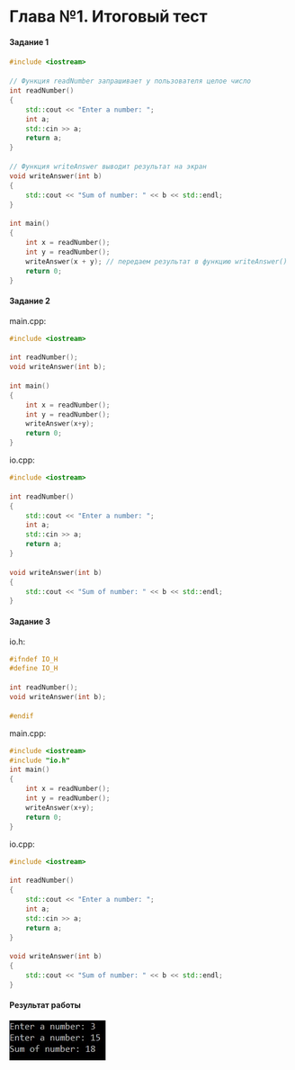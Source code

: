 # Глава №1. Итоговый тест
#### Задание 1
```cpp
#include <iostream>

// Функция readNumber запрашивает у пользователя целое число
int readNumber()
{
    std::cout << "Enter a number: ";
    int a;
    std::cin >> a;
    return a;
}

// Функция writeAnswer выводит результат на экран
void writeAnswer(int b)
{
    std::cout << "Sum of number: " << b << std::endl;
}

int main()
{
    int x = readNumber();
    int y = readNumber();
    writeAnswer(x + y); // передаем результат в функцию writeAnswer()
    return 0;
}
```

#### Задание 2
main.cpp:  
```cpp
#include <iostream>

int readNumber();
void writeAnswer(int b);

int main()
{
    int x = readNumber();
    int y = readNumber();
    writeAnswer(x+y);
    return 0;
}
```
io.cpp:  
```cpp
#include <iostream>
 
int readNumber()
{
    std::cout << "Enter a number: ";
    int a;
    std::cin >> a;
    return a;
}
 
void writeAnswer(int b)
{
    std::cout << "Sum of number: " << b << std::endl;
}
```

#### Задание 3
io.h:  
```cpp
#ifndef IO_H
#define IO_H
 
int readNumber();
void writeAnswer(int b);
 
#endif
```
main.cpp:  
```cpp
#include <iostream>
#include "io.h"
int main()
{
    int x = readNumber();
    int y = readNumber();
    writeAnswer(x+y);
    return 0;
}
```
io.cpp:  
```cpp
#include <iostream>
 
int readNumber()
{
    std::cout << "Enter a number: ";
    int a;
    std::cin >> a;
    return a;
}
 
void writeAnswer(int b)
{
    std::cout << "Sum of number: " << b << std::endl;
}
```
#### Результат работы 
![Работа](/test1_zad1.jpg)
